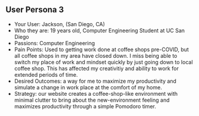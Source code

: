 ## User Persona 3
* Your User: Jackson, (San Diego, CA)
* Who they are: 19 years old, Computer Engineering Student at UC San Diego
* Passions: Computer Engineering
* Pain Points: Used to getting work done at coffee shops pre-COVID, but all coffee shops in my area have closed down. I miss being able to switch my place of work and mindset quickly by just going down to local coffee shop.
This has affected my creativitiy and ability to work for extended periods of time.
* Desired Outcomes: a way for me to maximize my productivity and simulate a change in work place at the comfort of my home. 
* Strategy: our website creates a coffee-shop-like environment with minimal clutter to bring about the new-environment feeling and maximizes productivity through a simple Pomodoro timer.
